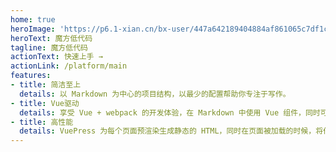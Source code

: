 ```yaml
---
home: true
heroImage: 'https://p6.1-xian.cn/bx-user/447a642189404884af861065c7df1c2d.png'
heroText: 魔方低代码
tagline: 魔方低代码
actionText: 快速上手 →
actionLink: /platform/main
features:
- title: 简洁至上
  details: 以 Markdown 为中心的项目结构，以最少的配置帮助你专注于写作。
- title: Vue驱动
  details: 享受 Vue + webpack 的开发体验，在 Markdown 中使用 Vue 组件，同时可以使用 Vue 来开发自定义主题。
- title: 高性能
  details: VuePress 为每个页面预渲染生成静态的 HTML，同时在页面被加载的时候，将作为 SPA 运行。
---
```

